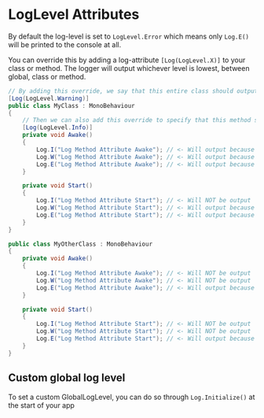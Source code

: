 # LogLevel Attributes

By default the log-level is set to `LogLevel.Error` which means only `Log.E()` will be printed to the console at all.



You can override this by adding a log-attribute `[Log(LogLevel.X)]` to your class or method. The logger will output whichever level is lowest, between global, class or method.

```C#
// By adding this override, we say that this entire class should output warnings and above
[Log(LogLevel.Warning)]
public class MyClass : MonoBehaviour
{
    // Then we can also add this override to specify that this method should output info and above
    [Log(LogLevel.Info)]
    private void Awake()
    {
        Log.I("Log Method Attribute Awake"); // <- Will output because of the log-tag on this method
        Log.W("Log Method Attribute Awake"); // <- Will output because of the log-tag on this method
        Log.E("Log Method Attribute Awake"); // <- Will output because of the log-tag on this method
    }

    private void Start()
    {
        Log.I("Log Method Attribute Start"); // <- Will NOT be output
        Log.W("Log Method Attribute Start"); // <- Will output because of the log-tag on this class
        Log.E("Log Method Attribute Start"); // <- Will output because of the log-tag on this class
    }
}

public class MyOtherClass : MonoBehaviour
{
    private void Awake()
    {
        Log.I("Log Method Attribute Awake"); // <- Will NOT be output
        Log.W("Log Method Attribute Awake"); // <- Will NOT be output
        Log.E("Log Method Attribute Awake"); // <- Will output because of global-level
    }

    private void Start()
    {
        Log.I("Log Method Attribute Start"); // <- Will NOT be output
        Log.W("Log Method Attribute Start"); // <- Will NOT be output
        Log.E("Log Method Attribute Start"); // <- Will output because of global-level
    }
}

```

## Custom global log level

To set a custom GlobalLogLevel, you can do so through `Log.Initialize()` at the start of your app